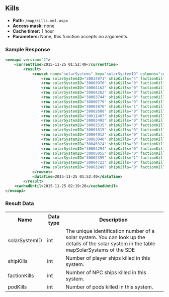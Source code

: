## Kills

* __Path:__ ``/map/kills.xml.aspx``
* __Access mask:__ none
* __Cache timer:__ 1 hour
* __Parameters:__ None, this function accepts no arguments.

### Sample Response

```xml
<eveapi version="2">
    <currentTime>2015-11-25 01:52:40</currentTime>
        <result>
            <rowset name="solarSystems" key="solarSystemID" columns="solarSystemID,shipKills,factionKills,podKills">
                <row solarSystemID="30034971" shipKills="4" factionKills="12" podKills="0"/>
                <row solarSystemID="30003976" shipKills="0" factionKills="12" podKills="0"/>
                <row solarSystemID="30004162" shipKills="0" factionKills="5" podKills="0"/>
                <row solarSystemID="30004262" shipKills="0" factionKills="3" podKills="0"/>
                <row solarSystemID="30003744" shipKills="0" factionKills="37" podKills="0"/>
                <row solarSystemID="30000779" shipKills="0" factionKills="2" podKills="0"/>
                <row solarSystemID="30003876" shipKills="1" factionKills="328" podKills="0"/>
                <row solarSystemID="30002608" shipKills="0" factionKills="116" podKills="0"/>
                <row solarSystemID="30011407" shipKills="9" factionKills="372" podKills="0"/>
                <row solarSystemID="30003492" shipKills="0" factionKills="108" podKills="0"/>
                <row solarSystemID="30003535" shipKills="0" factionKills="12" podKills="0"/>
                <row solarSystemID="30001815" shipKills="0" factionKills="47" podKills="0"/>
                <row solarSystemID="30004912" shipKills="0" factionKills="111" podKills="0"/>
                <row solarSystemID="30003040" shipKills="0" factionKills="133" podKills="0"/>
                <row solarSystemID="30045324" shipKills="0" factionKills="58" podKills="1"/>
                <row solarSystemID="30004294" shipKills="0" factionKills="50" podKills="0"/>
                <row solarSystemID="30005055" shipKills="0" factionKills="24" podKills="0"/>
                <row solarSystemID="30002399" shipKills="1" factionKills="0" podKills="0"/>
                <row solarSystemID="30004723" shipKills="0" factionKills="124" podKills="0"/>
                <row solarSystemID="30003249" shipKills="0" factionKills="246" podKills="0"/>
            </rowset>
            <dataTime>2015-11-25 01:52:40</dataTime>
        </result>
    <cachedUntil>2015-11-25 02:19:26</cachedUntil>
</eveapi>
```

### Result Data

<table>
    <tbody>
        <tr>
            <th>Name</th>
            <th>Data type</th>
            <th>Description</th>
        </tr>
        <tr>
            <td>solarSystemID</td>
            <td>int</td>
            <td>The unique identification number of a solar system. You can look up the details of the solar system in the table mapSolarSystems of the SDE</td>
        </tr>
        <tr>
            <td>shipKills</td>
            <td>int</td>
            <td>Number of player ships killed in this system.</td>
        </tr>
        <tr>
            <td>factionKills</td>
            <td>int</td>
            <td>Number of NPC ships killed in this system.</td>
        </tr>
        <tr>
            <td>podKills</td>
            <td>int</td>
            <td>Number of pods killed in this system.</td>
        </tr>
    </tbody>
</table>
